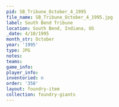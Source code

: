 ```yaml
---
pid: SB_Tribune_October_4_1995
file_name: SB_Tribune_October_4_1995.jpg
label: South Bend Tribune
location: South Bend, Indiana, US
_date: 4/10/1995
month_str: October
year: '1995'
type: JPG
notes: 
teams: 
game_info: 
player_info: 
inventoried: n
order: '358'
layout: foundry-item
collection: foundry-giants
---
```

